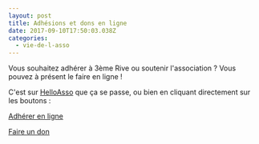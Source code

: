 ```yaml
---
layout: post
title: Adhésions et dons en ligne
date: 2017-09-10T17:50:03.038Z
categories:
  - vie-de-l-asso
---
```

Vous souhaitez adhérer à 3ème Rive ou soutenir l'association ? Vous pouvez à présent le faire en ligne !

C'est sur [HelloAsso](https://www.helloasso.com/associations/3eme-rive-cafe-associatif) que ça se passe, ou bien en cliquant directement sur les boutons :

<a href="https://www.helloasso.com/associations/3eme-rive-cafe-associatif/adhesions/adhesions-2017"  target="_blank" class="btn">Adhérer en ligne</a>

<a href="https://www.helloasso.com/associations/3eme-rive-cafe-associatif/formulaires/1" target="_blank" class="btn">Faire un don</a>

